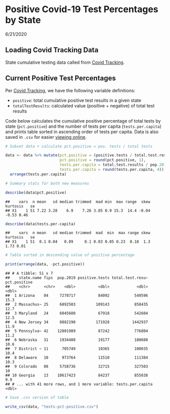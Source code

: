 Positive Covid-19 Test Percentages by State
================
6/21/2020

## Loading Covid Tracking Data

State cumulative testing data called from [Covid
Tracking](https://covidtracking.com).

## Current Positive Test Percentages

Per [Covid Tracking](https://covidtracking.com/api), we have the
following variable definitions:

  - `positive`: total cumulative positive test results in a given state
  - `totalTestResults`: calculated value (positive + negative) of total
    test results

Code below calculates the cumulative positive percentage of total tests
by state (`pct.positive`) and the number of tests per capita
(`tests.per.capita`) and prints table sorted in ascending order of tests
per capita. Data is also saved in `.csv` for easier [viewing
online](https://github.com/mackaytc/covid-resources/blob/master/code/tests-pct-positive.csv).

``` r
# Subset data + calculate pct.positive = pos. tests / total tests

data <- data %>% mutate(pct.positive = (positive.tests / total.test.results)*100, 
                        pct.positive = round(pct.positive, 1), 
                        tests.per.capita = total.test.results / pop.2019, 
                        tests.per.capita = round(tests.per.capita, 4)) %>% 
  arrange(tests.per.capita)

# Summary stats for both new measures

describe(data$pct.positive)
```

    ##    vars  n mean   sd median trimmed  mad min  max range  skew kurtosis   se
    ## X1    1 51 7.22 3.28    6.9    7.26 3.85 0.9 15.3  14.4 -0.04    -0.53 0.46

``` r
describe(data$tests.per.capita)
```

    ##    vars  n mean   sd median trimmed  mad  min  max range skew kurtosis   se
    ## X1    1 51  0.1 0.04   0.09     0.1 0.03 0.05 0.23  0.18  1.3     1.73 0.01

``` r
# Table sorted in descending value of positive percentage

print(arrange(data, -pct.positive))
```

    ## # A tibble: 51 x 7
    ##    state.name fips  pop.2019 positive.tests total.test.resu~ pct.positive
    ##    <chr>      <chr>    <dbl>          <dbl>            <dbl>        <dbl>
    ##  1 Arizona    04     7278717          84092           549596         15.3
    ##  2 Massachus~ 25     6892503         109143           858435         12.7
    ##  3 Maryland   24     6045680          67918           542604         12.5
    ##  4 New Jersey 34     8882190         171928          1442937         11.9
    ##  5 Pennsylva~ 42    12801989          87242           776804         11.2
    ##  6 Nebraska   31     1934408          19177           180608         10.6
    ##  7 District ~ 11      705749          10365           100035         10.4
    ##  8 Delaware   10      973764          11510           111384         10.3
    ##  9 Colorado   08     5758736          32715           327503         10  
    ## 10 Georgia    13    10617423          84237           855038          9.9
    ## # ... with 41 more rows, and 1 more variable: tests.per.capita <dbl>

``` r
# Save .csv version of table 

write_csv(data, "tests-pct-positive.csv")
```
